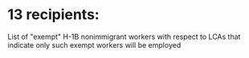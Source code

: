 # 13 recipients:

List of "exempt" H-1B nonimmigrant workers with respect to LCAs that indicate only such exempt workers will be employed